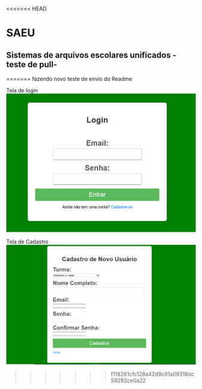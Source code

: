 <<<<<<< HEAD
# SAEU

## Sistemas de arquivos escolares unificados - teste de pull- 
=======
fazendo novo teste de envio do Readme

Tela de login
![Texto Alternativo](https://github.com/Pedrocry/SAEU/blob/master/SAEU/Prints/Login.PNG)


Tela de Cadastro
![Texto Alternativo](https://github.com/Pedrocry/SAEU/blob/master/SAEU/Prints/Cadastro.PNG)


>>>>>>> f118261cfc128a42d9c91a09318dc59292ce0a22
